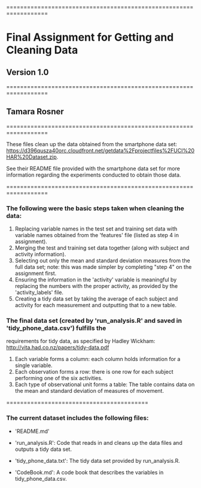 ==================================================================
# Final Assignment for Getting and Cleaning Data
## Version 1.0
==================================================================
## Tamara Rosner
==================================================================

These files clean up the data obtained from the smartphone data set: 
https://d396qusza40orc.cloudfront.net/getdata%2Fprojectfiles%2FUCI%20HAR%20Dataset.zip.

See their README file provided with the smartphone data set for more information regarding 
the experiments conducted to obtain those data.

==================================================================

### The following were the basic steps taken when cleaning the data:
1. Replacing variable names in the test set and training set data with variable names obtained 
   from the 'features' file (listed as step 4 in assignment).
2. Merging the test and training set data together (along with subject and activity information).
3. Selecting out only the mean and standard deviation measures from the full data set; note: this 
   was made simpler by completing "step 4" on the assignment first.
4. Ensuring the information in the 'activity' variable is meaningful by replacing the numbers with 
   the proper activity, as provided by the 'activity_labels' file.
5. Creating a tidy data set by taking the average of each subject and activity for each measurement 
   and outputting that to a new table.


### The final data set (created by 'run_analysis.R' and saved in 'tidy_phone_data.csv') fulfills the 
requirements for tidy data, as specified by Hadley Wickham: http://vita.had.co.nz/papers/tidy-data.pdf
1. Each variable forms a column: each column holds information for a single variable. 
2. Each observation forms a row: there is one row for each subject performing one of the six activities.
3. Each type of observational unit forms a table: The table contains data on the mean and standard deviation
   of measures of movement. 
   

=========================================

### The current dataset includes the following files:

- 'README.md'

- 'run_analysis.R': Code that reads in and cleans up the data files and outputs a tidy data set.

- 'tidy_phone_data.txt': The tidy data set provided by run_analysis.R.

- 'CodeBook.md': A code book that describes the variables in tidy_phone_data.csv.

